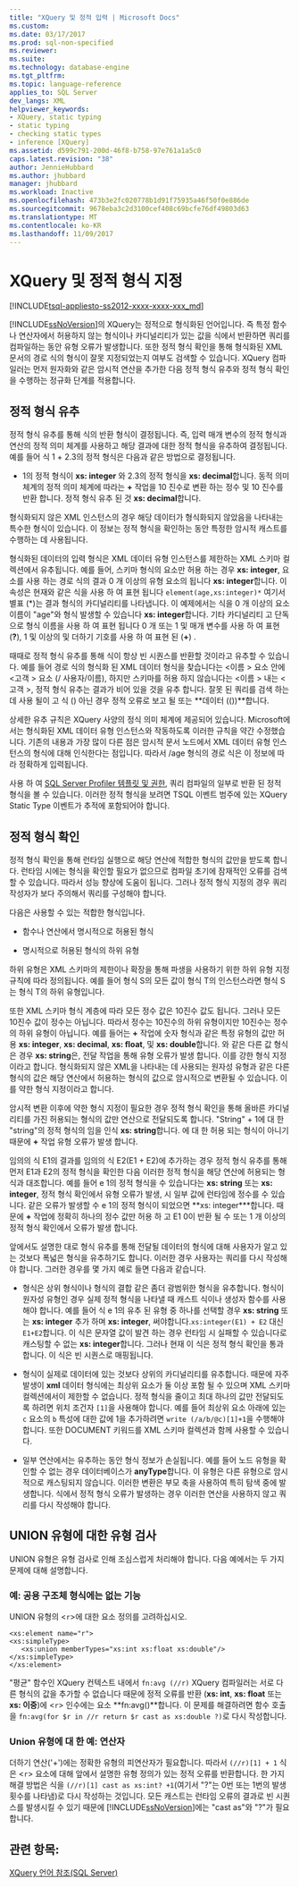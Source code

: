 ```yaml
---
title: "XQuery 및 정적 입력 | Microsoft Docs"
ms.custom: 
ms.date: 03/17/2017
ms.prod: sql-non-specified
ms.reviewer: 
ms.suite: 
ms.technology: database-engine
ms.tgt_pltfrm: 
ms.topic: language-reference
applies_to: SQL Server
dev_langs: XML
helpviewer_keywords:
- XQuery, static typing
- static typing
- checking static types
- inference [XQuery]
ms.assetid: d599c791-200d-46f8-b758-97e761a1a5c0
caps.latest.revision: "38"
author: JennieHubbard
ms.author: jhubbard
manager: jhubbard
ms.workload: Inactive
ms.openlocfilehash: 473b3e2fc020778b1d91f75935a46f50f0e886de
ms.sourcegitcommit: 9678eba3c2d3100cef408c69bcfe76df49803d63
ms.translationtype: MT
ms.contentlocale: ko-KR
ms.lasthandoff: 11/09/2017
---
```

# <a name="xquery-and-static-typing"></a>XQuery 및 정적 형식 지정
[!INCLUDE[tsql-appliesto-ss2012-xxxx-xxxx-xxx_md](../includes/tsql-appliesto-ss2012-xxxx-xxxx-xxx-md.md)]

  [!INCLUDE[ssNoVersion](../includes/ssnoversion-md.md)]의 XQuery는 정적으로 형식화된 언어입니다. 즉 특정 함수나 연산자에서 허용하지 않는 형식이나 카디널리티가 있는 값을 식에서 반환하면 쿼리를 컴파일하는 동안 유형 오류가 발생합니다. 또한 정적 형식 확인을 통해 형식화된 XML 문서의 경로 식의 형식이 잘못 지정되었는지 여부도 검색할 수 있습니다. XQuery 컴파일러는 먼저 원자화와 같은 암시적 연산을 추가한 다음 정적 형식 유추와 정적 형식 확인을 수행하는 정규화 단계를 적용합니다.  
  
## <a name="static-type-inference"></a>정적 형식 유추  
 정적 형식 유추를 통해 식의 반환 형식이 결정됩니다. 즉, 입력 매개 변수의 정적 형식과 연산의 정적 의미 체계를 사용하고 해당 결과에 대한 정적 형식을 유추하여 결정됩니다. 예를 들어 식 1 + 2.3의 정적 형식은 다음과 같은 방법으로 결정됩니다.  
  
-   1의 정적 형식이 **xs: integer** 와 2.3의 정적 형식을 **xs: decimal**합니다. 동적 의미 체계의 정적 의미 체계에 따라는  **+**  작업을 10 진수로 변환 하는 정수 및 10 진수를 반환 합니다. 정적 형식 유추 된 것 **xs: decimal**합니다.  
  
 형식화되지 않은 XML 인스턴스의 경우 해당 데이터가 형식화되지 않았음을 나타내는 특수한 형식이 있습니다. 이 정보는 정적 형식을 확인하는 동안 특정한 암시적 캐스트를 수행하는 데 사용됩니다.  
  
 형식화된 데이터의 입력 형식은 XML 데이터 유형 인스턴스를 제한하는 XML 스키마 컬렉션에서 유추됩니다. 예를 들어, 스키마 형식의 요소만 허용 하는 경우 **xs: integer**, 요소를 사용 하는 경로 식의 결과 0 개 이상의 유형 요소의 됩니다 **xs: integer**합니다. 이 속성은 현재와 같은 식을 사용 하 여 표현 됩니다 `element(age,xs:integer)*` 여기서 별표 (\*)는 결과 형식의 카디널리티를 나타냅니다. 이 예제에서는 식을 0 개 이상의 요소 이름이 "age"와 형식 발생할 수 있습니다 **xs: integer**합니다. 기타 카디널리티 고 단독으로 형식 이름을 사용 하 여 표현 됩니다 0 개 또는 1 및 매개 변수를 사용 하 여 표현 (**?**), 1 및 이상의 및 더하기 기호를 사용 하 여 표현 된 (**+**) .  
  
 때때로 정적 형식 유추를 통해 식이 항상 빈 시퀀스를 반환할 것이라고 유추할 수 있습니다. 예를 들어 경로 식의 형식화 된 XML 데이터 형식을 찾습니다는 \<이름 > 요소 안에 \<고객 > 요소 (/ 사용자/이름), 하지만 스키마를 허용 하지 않습니다는 \<이름 > 내는 \<고객 >, 정적 형식 유추는 결과가 비어 있을 것을 유추 합니다. 잘못 된 쿼리를 검색 하는 데 사용 될이 고 식 () 아닌 경우 정적 오류로 보고 될 또는 **데이터 (())**합니다.  
  
 상세한 유추 규칙은 XQuery 사양의 정식 의미 체계에 제공되어 있습니다. Microsoft에서는 형식화된 XML 데이터 유형 인스턴스와 작동하도록 이러한 규칙을 약간 수정했습니다. 기존의 내용과 가장 많이 다른 점은 암시적 문서 노드에서 XML 데이터 유형 인스턴스의 형식에 대해 인식한다는 점입니다. 따라서 /age 형식의 경로 식은 이 정보에 따라 정확하게 입력됩니다.  
  
 사용 하 여 [SQL Server Profiler 템플릿 및 권한](../tools/sql-server-profiler/sql-server-profiler-templates-and-permissions.md), 쿼리 컴파일의 일부로 반환 된 정적 형식을 볼 수 있습니다. 이러한 정적 형식을 보려면 TSQL 이벤트 범주에 있는 XQuery Static Type 이벤트가 추적에 포함되어야 합니다.  
  
## <a name="static-type-checking"></a>정적 형식 확인  
 정적 형식 확인을 통해 런타임 실행으로 해당 연산에 적합한 형식의 값만을 받도록 합니다. 런타임 시에는 형식을 확인할 필요가 없으므로 컴파일 초기에 잠재적인 오류를 검색할 수 있습니다. 따라서 성능 향상에 도움이 됩니다. 그러나 정적 형식 지정의 경우 쿼리 작성자가 보다 주의해서 쿼리를 구성해야 합니다.  
  
 다음은 사용할 수 있는 적합한 형식입니다.  
  
-   함수나 연산에서 명시적으로 허용된 형식  
  
-   명시적으로 허용된 형식의 하위 유형  
  
 하위 유형은 XML 스키마의 제한이나 확장을 통해 파생을 사용하기 위한 하위 유형 지정 규칙에 따라 정의됩니다. 예를 들어 형식 S의 모든 값이 형식 T의 인스턴스라면 형식 S는 형식 T의 하위 유형입니다.  
  
 또한 XML 스키마 형식 계층에 따라 모든 정수 값은 10진수 값도 됩니다. 그러나 모든 10진수 값이 정수는 아닙니다. 따라서 정수는 10진수의 하위 유형이지만 10진수는 정수의 하위 유형이 아닙니다. 예를 들어는  **+**  작업에 숫자 형식과 같은 특정 유형의 값만 허용 **xs: integer**, **xs: decimal**, **xs: float**, 및 **xs: double**합니다. 와 같은 다른 값 형식은 경우 **xs: string**은, 전달 작업을 통해 유형 오류가 발생 합니다. 이를 강한 형식 지정이라고 합니다. 형식화되지 않은 XML을 나타내는 데 사용되는 원자성 유형과 같은 다른 형식의 값은 해당 연산에서 허용하는 형식의 값으로 암시적으로 변환될 수 있습니다. 이를 약한 형식 지정이라고 합니다.  
  
 암시적 변환 이후에 약한 형식 지정이 필요한 경우 정적 형식 확인을 통해 올바른 카디널리티를 가진 허용되는 형식의 값만 연산으로 전달되도록 합니다. "String" + 1에 대 한 "string"의 정적 형식의 임을 인식 **xs: string**합니다. 에 대 한 허용 되는 형식이 아니기 때문에  **+**  작업 유형 오류가 발생 합니다.  
  
 임의의 식 E1의 결과를 임의의 식 E2(E1 + E2)에 추가하는 경우 정적 형식 유추를 통해 먼저 E1과 E2의 정적 형식을 확인한 다음 이러한 정적 형식을 해당 연산에 허용되는 형식과 대조합니다. 예를 들어 e 1의 정적 형식을 수 있습니다는 **xs: string** 또는 **xs: integer**, 정적 형식 확인에서 유형 오류가 발생, 시 일부 값에 런타임에 정수를 수 있습니다. 같은 오류가 발생할 수 e 1의 정적 형식이 되었으면 **xs: integer\***합니다. 때문에  **+**  작업에 정확히 하나의 정수 값만 허용 하 고 E1 0이 반환 될 수 또는 1 개 이상의 정적 형식 확인에서 오류가 발생 합니다.  
  
 앞에서도 설명한 대로 형식 유추를 통해 전달될 데이터의 형식에 대해 사용자가 알고 있는 것보다 폭넓은 형식을 유추하기도 합니다. 이러한 경우 사용자는 쿼리를 다시 작성해야 합니다. 그러한 경우를 몇 가지 예로 들면 다음과 같습니다.  
  
-   형식은 상위 형식이나 형식의 결합 같은 좀더 광범위한 형식을 유추합니다. 형식이 원자성 유형인 경우 실제 정적 형식을 나타낼 때 캐스트 식이나 생성자 함수를 사용해야 합니다. 예를 들어 식 e 1의 유추 된 유형 중 하나를 선택할 경우 **xs: string** 또는 **xs: integer** 추가 하며 **xs: integer**, 써야합니다.`xs:integer(E1) + E2` 대신 `E1+E2`합니다. 이 식은 문자열 값이 발견 하는 경우 런타임 시 실패할 수 있습니다로 캐스팅할 수 없는 **xs: integer**합니다. 그러나 현재 이 식은 정적 형식 확인을 통과합니다. 이 식은 빈 시퀀스로 매핑됩니다.  
  
-   형식이 실제로 데이터에 있는 것보다 상위의 카디널리티를 유추합니다. 때문에 자주 발생이 **xml** 데이터 형식에는 최상위 요소가 둘 이상 포함 될 수 있으며 XML 스키마 컬렉션에서이 제한할 수 없습니다. 정적 형식을 줄이고 최대 하나의 값만 전달되도록 하려면 위치 조건자 `[1]`을 사용해야 합니다. 예를 들어 최상위 요소 아래에 있는 `c` 요소의 `b` 특성에 대한 값에 1을 추가하려면 `write (/a/b/@c)[1]+1`을 수행해야 합니다. 또한 DOCUMENT 키워드를 XML 스키마 컬렉션과 함께 사용할 수 있습니다.  
  
-   일부 연산에서는 유추하는 동안 형식 정보가 손실됩니다. 예를 들어 노드 유형을 확인할 수 없는 경우 데이터베이스가 **anyType**합니다. 이 유형은 다른 유형으로 암시적으로 캐스팅되지 않습니다. 이러한 변환은 부모 축을 사용하여 특히 탐색 중에 발생합니다. 식에서 정적 형식 오류가 발생하는 경우 이러한 연산을 사용하지 않고 쿼리를 다시 작성해야 합니다.  
  
## <a name="type-checking-of-union-types"></a>UNION 유형에 대한 유형 검사  
 UNION 유형은 유형 검사로 인해 조심스럽게 처리해야 합니다. 다음 예에서는 두 가지 문제에 대해 설명합니다.  
  
### <a name="example-function-over-union-type"></a>예: 공용 구조체 형식에는 없는 기능  
 UNION 유형의 <`r`>에 대한 요소 정의를 고려하십시오.  
  
```  
<xs:element name="r">  
<xs:simpleType>  
   <xs:union memberTypes="xs:int xs:float xs:double"/>  
</xs:simpleType>  
</xs:element>  
```  
  
 "평균" 함수인 XQuery 컨텍스트 내에서 `fn:avg (//r)` XQuery 컴파일러는 서로 다른 형식의 값을 추가할 수 없습니다 때문에 정적 오류를 반환 (**xs: int**, **xs: float** 또는 **xs: 이중**)에 <`r`> 인수에는 요소 **fn:avg()**합니다. 이 문제를 해결하려면 함수 호출을 `fn:avg(for $r in //r return $r cast as xs:double ?)`로 다시 작성합니다.  
  
### <a name="example-operator-over-union-type"></a>Union 유형에 대 한 예: 연산자  
 더하기 연산('+')에는 정확한 유형의 피연산자가 필요합니다. 따라서 `(//r)[1] + 1` 식은 <`r`> 요소에 대해 앞에서 설명한 유형 정의가 있는 정적 오류를 반환합니다. 한 가지 해결 방법은 식을 `(//r)[1] cast as xs:int? +1`(여기서 "?"는 0번 또는 1번의 발생 횟수를 나타냄)로 다시 작성하는 것입니다. 모든 캐스트는 런타임 오류의 결과로 빈 시퀀스를 발생시킬 수 있기 때문에 [!INCLUDE[ssNoVersion](../includes/ssnoversion-md.md)]에는 "cast as"와 "?"가 필요합니다.  
  
## <a name="see-also"></a>관련 항목:  
 [XQuery 언어 참조&#40;SQL Server&#41;](../xquery/xquery-language-reference-sql-server.md)  
  
  
